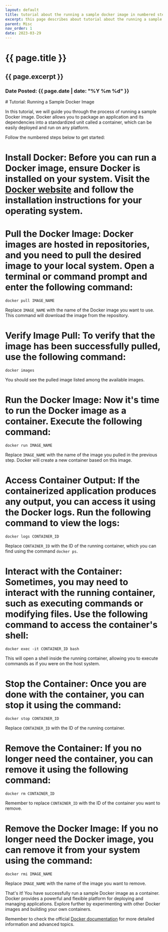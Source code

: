 ```yaml
---
layout: default
title: tutorial about the running a sample docker image in numbered steps
excerpt: this page describes about tutorial about the running a sample docker image in numbered steps
parent: Misc
nav_order: 1
date: 2023-03-29
---
```



<h1>{{ page.title }}</h1>
<h2>{{ page.excerpt }}</h2>
<h3>Date Posted: {{ page.date | date: "%Y %m %d" }}</h3>
# Tutorial: Running a Sample Docker Image

In this tutorial, we will guide you through the process of running a sample Docker image. Docker allows you to package an application and its dependencies into a standardized unit called a container, which can be easily deployed and run on any platform.

Follow the numbered steps below to get started:

# **Install Docker**: Before you can run a Docker image, ensure Docker is installed on your system. Visit the [Docker website](https://www.docker.com/get-started) and follow the installation instructions for your operating system.

# **Pull the Docker Image**: Docker images are hosted in repositories, and you need to pull the desired image to your local system. Open a terminal or command prompt and enter the following command:
   ```
   docker pull IMAGE_NAME
   ```
   Replace `IMAGE_NAME` with the name of the Docker image you want to use. This command will download the image from the repository.

# **Verify Image Pull**: To verify that the image has been successfully pulled, use the following command:
   ```
   docker images
   ```
   You should see the pulled image listed among the available images.

# **Run the Docker Image**: Now it's time to run the Docker image as a container. Execute the following command:
   ```
   docker run IMAGE_NAME
   ```
   Replace `IMAGE_NAME` with the name of the image you pulled in the previous step. Docker will create a new container based on this image.

# **Access Container Output**: If the containerized application produces any output, you can access it using the Docker logs. Run the following command to view the logs:
   ```
   docker logs CONTAINER_ID
   ```
   Replace `CONTAINER_ID` with the ID of the running container, which you can find using the command `docker ps`.

# **Interact with the Container**: Sometimes, you may need to interact with the running container, such as executing commands or modifying files. Use the following command to access the container's shell:
   ```
   docker exec -it CONTAINER_ID bash
   ```
   This will open a shell inside the running container, allowing you to execute commands as if you were on the host system.

# **Stop the Container**: Once you are done with the container, you can stop it using the command:
   ```
   docker stop CONTAINER_ID
   ```
   Replace `CONTAINER_ID` with the ID of the running container.

# **Remove the Container**: If you no longer need the container, you can remove it using the following command:
   ```
   docker rm CONTAINER_ID
   ```
   Remember to replace `CONTAINER_ID` with the ID of the container you want to remove.

# **Remove the Docker Image**: If you no longer need the Docker image, you can remove it from your system using the command:
   ```
   docker rmi IMAGE_NAME
   ```
   Replace `IMAGE_NAME` with the name of the image you want to remove.

That's it! You have successfully run a sample Docker image as a container. Docker provides a powerful and flexible platform for deploying and managing applications. Explore further by experimenting with other Docker images and building your own containers.

Remember to check the official [Docker documentation](https://docs.docker.com) for more detailed information and advanced topics.